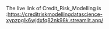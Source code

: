 The live link of Credit_Risk_Modelling is :https://creditriskmodellingdatascience-xypzpglk6wjdxfq82nk98k.streamlit.app/
